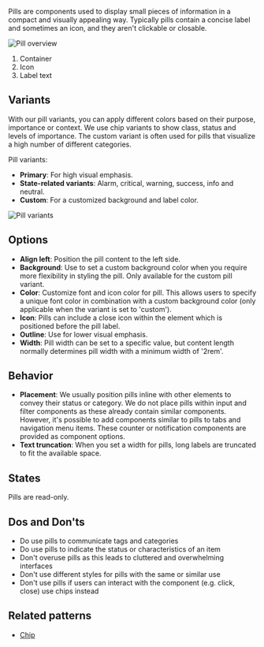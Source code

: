 Pills are components used to display small pieces of information in a compact and visually appealing way. Typically pills contain a concise label and sometimes an icon, and they aren't clickable or closable.


![Pill overview](https://www.figma.com/design/wEptRgAezDU1z80Cn3eZ0o/iX-Pattern-Illustrations?type=design&node-id=1377-3110&mode=design&t=ZmcRP4ggXtr8b7vZ-1)

1. Container
2. Icon
3. Label text

## Variants
With our pill variants, you can apply different colors based on their purpose, importance or context. We use chip variants to show class, status and levels of importance. The custom variant is often used for pills that visualize a high number of different categories.

Pill variants:

- **Primary**: For high visual emphasis.
- **State-related variants**: Alarm, critical, warning, success, info and neutral.
- **Custom**: For a customized background and label color.

![Pill variants](https://www.figma.com/design/wEptRgAezDU1z80Cn3eZ0o/iX-Pattern-Illustrations?type=design&node-id=1375-1985&mode=design&t=ZmcRP4ggXtr8b7vZ-1)

## Options

- **Align left**: Position the pill content to the left side.
- **Background**: Use to set a custom background color when you require more flexibility in styling the pill. Only available for the custom pill variant.
- **Color**: Customize font and icon color for pill. This allows users to specify a unique font color in combination with a custom background color (only applicable when the variant is set to 'custom').
- **Icon**: Pills can include a close icon within the element which is positioned before the pill label.
- **Outline**: Use for lower visual emphasis.
- **Width**: Pill width can be set to a specific value, but content length normally determines pill width with a minimum width of '2rem'. 

## Behavior

- **Placement**: We usually position pills inline with other elements to convey their status or category. We do not place pills within input and filter components as these already contain similar components. However, it's possible to add components similar to pills to tabs and navigation menu items. These counter or notification components are provided as component options. 
- **Text truncation**: When you set a width for pills, long labels are truncated to fit the available space.

## States

Pills are read-only. 

## Dos and Don'ts

- Do use pills to communicate tags and categories
- Do use pills to indicate the status or characteristics of an item
- Don't overuse pills as this leads to cluttered and overwhelming interfaces
- Don't use different styles for pills with the same or similar use
- Don't use pills if users can interact with the component (e.g. click, close) use chips instead

## Related patterns

- [Chip](chip.md)



